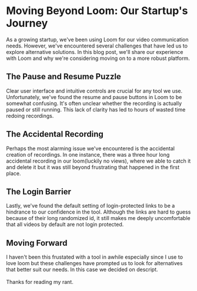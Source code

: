 # Moving Beyond Loom: Our Startup's Journey

As a growing startup, we've been using Loom for our video communication needs. However, we've encountered several challenges that have led us to explore alternative solutions. In this blog post, we'll share our experience with Loom and why we're considering moving on to a more robust platform.

## The Pause and Resume Puzzle

Clear user interface and intuitive controls are crucial for any tool we use. Unfortunately, we've found the resume and pause buttons in Loom to be somewhat confusing. It's often unclear whether the recording is actually paused or still running. This lack of clarity has led to hours of wasted time redoing recordings.

## The Accidental Recording

Perhaps the most alarming issue we've encountered is the accidental creation of recordings. In one instance, there was a three hour long accidental recording in our loom(luckily no views), where we able to catch it and delete it but it was still beyond frustrating that happened in the first place.

## The Login Barrier

Lastly, we've found the default setting of login-protected links to be a hindrance to our confidence in the tool. Although the links are hard to guess because of their long randomized id, it still makes me deeply uncomfortable that all videos by default are not login protected.

## Moving Forward

I haven't been this frustated with a tool in awhile especially since I use to love loom but these challenges have prompted us to look for alternatives that better suit our needs. In this case we decided on descript.\
\
Thanks for reading my rant.
